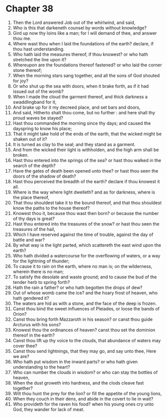 # Chapter 38

1. Then the Lord answered Job out of the whirlwind, and said,
2. Who is this that darkeneth counsel by words without knowledge?
3. Gird up now thy loins like a man; for I will demand of thee, and answer thou me.
4. Where wast thou when I laid the foundations of the earth? declare, if thou hast understanding.
5. Who hath laid the measures thereof, if thou knowest? or who hath stretched the line upon it?
6. Whereupon are the foundations thereof fastened? or who laid the corner stone thereof;
7. When the morning stars sang together, and all the sons of God shouted for joy?
8. Or who shut up the sea with doors, when it brake forth, as if it had issued out of the womb?
9. When I made the cloud the garment thereof, and thick darkness a swaddlingband for it,
10. And brake up for it my decreed place, and set bars and doors,
11. And said, Hitherto shalt thou come, but no further : and here shall thy proud waves be stayed?
12. Hast thou commanded the morning since thy days; and caused the dayspring to know his place;
13. That it might take hold of the ends of the earth, that the wicked might be shaken out of it?
14. It is turned as clay to the seal; and they stand as a garment.
15. And from the wicked their light is withholden, and the high arm shall be broken.
16. Hast thou entered into the springs of the sea? or hast thou walked in the search of the depth?
17. Have the gates of death been opened unto thee? or hast thou seen the doors of the shadow of death?
18. Hast thou perceived the breadth of the earth? declare if thou knowest it all.
19. Where is the way where light dwelleth? and as for darkness, where is the place thereof,
20. That thou shouldest take it to the bound thereof, and that thou shouldest know the paths to the house thereof?
21. Knowest thou it, because thou wast then born? or because the number of thy days is great?
22. Hast thou entered into the treasures of the snow? or hast thou seen the treasures of the hail,
23. Which I have reserved against the time of trouble, against the day of battle and war?
24. By what way is the light parted, which scattereth the east wind upon the earth?
25. Who hath divided a watercourse for the overflowing of waters, or a way for the lightning of thunder;
26. To cause it to rain on the earth, where no man is; on the wilderness, wherein there is no man;
27. To satisfy the desolate and waste ground; and to cause the bud of the tender herb to spring forth?
28. Hath the rain a father? or who hath begotten the drops of dew?
29. Out of whose womb came the ice? and the hoary frost of heaven, who hath gendered it?
30. The waters are hid as with a stone, and the face of the deep is frozen.
31. Canst thou bind the sweet influences of Pleiades, or loose the bands of Orion?
32. Canst thou bring forth Mazzaroth in his season? or canst thou guide Arcturus with his sons?
33. Knowest thou the ordinances of heaven? canst thou set the dominion thereof in the earth?
34. Canst thou lift up thy voice to the clouds, that abundance of waters may cover thee?
35. Canst thou send lightnings, that they may go, and say unto thee, Here we are?
36. Who hath put wisdom in the inward parts? or who hath given understanding to the heart?
37. Who can number the clouds in wisdom? or who can stay the bottles of heaven,
38. When the dust groweth into hardness, and the clods cleave fast together?
39. Wilt thou hunt the prey for the lion? or fill the appetite of the young lions,
40. When they couch in their dens, and abide in the covert to lie in wait?
41. Who provideth for the raven his food? when his young ones cry unto God, they wander for lack of meat.

